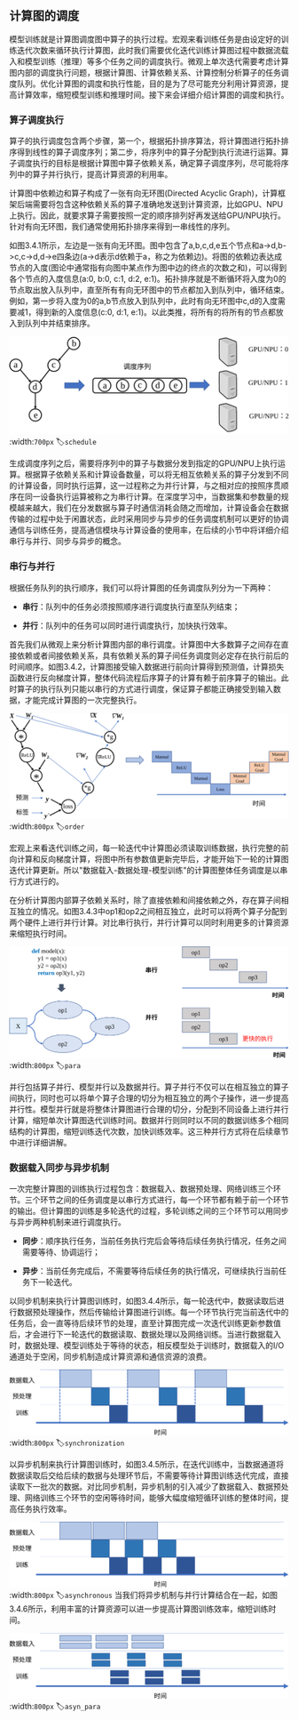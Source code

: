 ## 计算图的调度

模型训练就是计算图调度图中算子的执行过程。宏观来看训练任务是由设定好的训练迭代次数来循环执行计算图，此时我们需要优化迭代训练计算图过程中数据流载入和模型训练（推理）等多个任务之间的调度执行。微观上单次迭代需要考虑计算图内部的调度执行问题，根据计算图、计算依赖关系、计算控制分析算子的任务调度队列。优化计算图的调度和执行性能，目的是为了尽可能充分利用计算资源，提高计算效率，缩短模型训练和推理时间。接下来会详细介绍计算图的调度和执行。

### 算子调度执行

算子的执行调度包含两个步骤，第一个，根据拓扑排序算法，将计算图进行拓扑排序得到线性的算子调度序列；第二步，将序列中的算子分配到执行流进行运算。算子调度执行的目标是根据计算图中算子依赖关系，确定算子调度序列，尽可能将序列中的算子并行执行，提高计算资源的利用率。

计算图中依赖边和算子构成了一张有向无环图(Directed Acyclic Graph)，计算框架后端需要将包含这种依赖关系的算子准确地发送到计算资源，比如GPU、NPU上执行。因此，就要求算子需要按照一定的顺序排列好再发送给GPU/NPU执行。针对有向无环图，我们通常使用拓扑排序来得到一串线性的序列。

如图3.4.1所示，左边是一张有向无环图。图中包含了a,b,c,d,e五个节点和a-\>d,b-\>c,c-\>d,d-\>e四条边(a-\>d表示d依赖于a，称之为依赖边)。将图的依赖边表达成节点的入度(图论中通常指有向图中某点作为图中边的终点的次数之和)，可以得到各个节点的入度信息(a:0, b:0, c:1, d:2, e:1)。拓扑排序就是不断循环将入度为0的节点取出放入队列中，直至所有有向无环图中的节点都加入到队列中，循环结束。例如，第一步将入度为0的a,b节点放入到队列中，此时有向无环图中c,d的入度需要减1，得到新的入度信息(c:0, d:1, e:1)。以此类推，将所有的将所有的节点都放入到队列中并结束排序。

![算子调度执行](../img/ch03/schedule.svg)
:width:`700px`
:label:`schedule`

生成调度序列之后，需要将序列中的算子与数据分发到指定的GPU/NPU上执行运算。根据算子依赖关系和计算设备数量，可以将无相互依赖关系的算子分发到不同的计算设备，同时执行运算，这一过程称之为并行计算，与之相对应的按照序贯顺序在同一设备执行运算被称之为串行计算。在深度学习中，当数据集和参数量的规模越来越大，我们在分发数据与算子时通信消耗会随之而增加，计算设备会在数据传输的过程中处于闲置状态，此时采用同步与异步的任务调度机制可以更好的协调通信与训练任务，提高通信模块与计算设备的使用率，在后续的小节中将详细介绍串行与并行、同步与异步的概念。

### 串行与并行

根据任务队列的执行顺序，我们可以将计算图的任务调度队列分为一下两种：

-   **串行**：队列中的任务必须按照顺序进行调度执行直至队列结束；

-   **并行**：队列中的任务可以同时进行调度执行，加快执行效率。

首先我们从微观上来分析计算图内部的串行调度。计算图中大多数算子之间存在直接依赖或者间接依赖关系，具有依赖关系的算子间任务调度则必定存在执行前后的时间顺序。如图3.4.2，计算图接受输入数据进行前向计算得到预测值，计算损失函数进行反向梯度计算，整体代码流程后序算子的计算有赖于前序算子的输出。此时算子的执行队列只能以串行的方式进行调度，保证算子都能正确接受到输入数据，才能完成计算图的一次完整执行。

![算子的串行](../img/ch03/order.svg)
:width:`800px`
:label:`order`

宏观上来看迭代训练之间，每一轮迭代中计算图必须读取训练数据，执行完整的前向计算和反向梯度计算，将图中所有参数值更新完毕后，才能开始下一轮的计算图迭代计算更新。所以"数据载入-数据处理-模型训练"的计算图整体任务调度是以串行方式进行的。

在分析计算图内部算子依赖关系时，除了直接依赖和间接依赖之外，存在算子间相互独立的情况。如图3.4.3中op1和op2之间相互独立，此时可以将两个算子分配到两个硬件上进行并行计算。对比串行执行，并行计算可以同时利用更多的计算资源来缩短执行时间。

![算子的并行](../img/ch03/para.svg)
:width:`800px`
:label:`para`

并行包括算子并行、模型并行以及数据并行。算子并行不仅可以在相互独立的算子间执行，同时也可以将单个算子合理的切分为相互独立的两个子操作，进一步提高并行性。模型并行就是将整体计算图进行合理的切分，分配到不同设备上进行并行计算，缩短单次计算图迭代训练时间。数据并行则同时以不同的数据训练多个相同结构的计算图，缩短训练迭代次数，加快训练效率。这三种并行方式将在后续章节中进行详细讲解。

### 数据载入同步与异步机制

一次完整计算图的训练执行过程包含：数据载入、数据预处理、网络训练三个环节。三个环节之间的任务调度是以串行方式进行，每一个环节都有赖于前一个环节的输出。但计算图的训练是多轮迭代的过程，多轮训练之间的三个环节可以用同步与异步两种机制来进行调度执行。

-   **同步**：顺序执行任务，当前任务执行完后会等待后续任务执行情况，任务之间需要等待、协调运行；

-   **异步**：当前任务完成后，不需要等待后续任务的执行情况，可继续执行当前任务下一轮迭代。

以同步机制来执行计算图训练时，如图3.4.4所示，每一轮迭代中，数据读取后进行数据预处理操作，然后传输给计算图进行训练。每一个环节执行完当前迭代中的任务后，会一直等待后续环节的处理，直至计算图完成一次迭代训练更新参数值后，才会进行下一轮迭代的数据读取、数据处理以及网络训练。当进行数据载入时，数据处理、模型训练处于等待的状态，相反模型处于训练时，数据载入的I/O通道处于空闲，同步机制造成计算资源和通信资源的浪费。

![同步机制](../img/ch03/synchronization.svg)
:width:`800px`
:label:`synchronization`

以异步机制来执行计算图训练时，如图3.4.5所示，在迭代训练中，当数据通道将数据读取后交给后续的数据与处理环节后，不需要等待计算图训练迭代完成，直接读取下一批次的数据。对比同步机制，异步机制的引入减少了数据载入、数据预处理、网络训练三个环节的空闲等待时间，能够大幅度缩短循环训练的整体时间，提高任务执行效率。

![异步机制](../img/ch03/asynchronous.svg)
:width:`800px`
:label:`asynchronous`
当我们将异步机制与并行计算结合在一起，如图3.4.6所示，利用丰富的计算资源可以进一步提高计算图训练效率，缩短训练时间。

![异步并行](../img/ch03/asyn_para.svg)
:width:`800px`
:label:`asyn_para`
